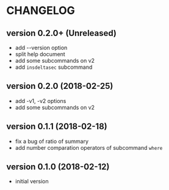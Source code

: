 # CHANGELOG

## version 0.2.0+ (Unreleased)
- add --version option
- split help document
- add some subcommands on v2
- add `insdeltasec` subcommand

## version 0.2.0 (2018-02-25)
- add -v1, -v2 options
- add some subcommands on v2

## version 0.1.1 (2018-02-18)
- fix a bug of ratio of summary
- add number comparation operators of subcommand `where`

## version 0.1.0 (2018-02-12)
- initial version

